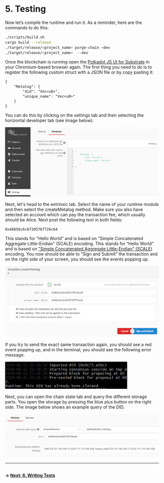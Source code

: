 # 5. Testing

Now let’s compile the runtime and run it. As a reminder, here are the commands to do this: 

```bash
./scripts/build.sh               
cargo build --release    
./target/release/<project_name> purge-chain –dev
./target/release/<project_name>  --dev
```

Once the blockchain is running open the [Polkadot JS UI for Substrate](https://polkadot.js.org/apps/) in your Chromium-based browser again. The first thing you need to do is to register the following custom struct with a JSON file or by copy pasting it: 

```
{
    "Metalog": {
        "did": "Vec<u8>",
        "unique_name": "Vec<u8>"
    }
}
```
You can do this by clicking on the settings tab and then selecting the horizontal developer tab (see image below). 

<img src="./images/testing_1.png" width="600px">

Next, let's head to the extrinsic tab. Select the name of your runtime module and then select the createMetalog method. Make sure you also have selected an account which can pay the transaction fee, which usually should be Alice. Next post the following text in both fields:

```
0x48656c6c6f20576f726c64
```
This stands for “Hello World” and is based on "Simple Concatenated Aggregate Little-Endian" (SCALE) encoding. This stands for “Hello World” and is based on ["Simple Concatenated Aggregate Little-Endian" (SCALE)](https://substrate.dev/docs/en/overview/low-level-data-format) encoding. You now should be able to “Sign and Submit” the transaction and on the right side of your screen, you should see the events popping up. 

<img src="./images/testing_2.png" width="600px">

If you try to send the exact same transaction again, you should see a red event popping up, and in the terminal, you should see the following error message. 

<img src="./images/testing_3.png" width="400px">

Next, you can open the chain state tab and query the different storage parts. You open the storage by pressing the blue plus button on the right side. The image below shows an example query of the DID. 

<img src="./images/testing_4.png" width="600px">

---
\
**-> [Next: 6. Writing Tests](./6_tests.md)**